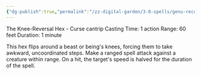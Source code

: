 ```yaml
---
{"dg-publish":true,"permalink":"/zz-digital-garden/3-0-spells/genu-recurvatum/"}
---
```


The Knee-Reversal Hex - Curse cantrip 
Casting Time: 1 action 
Range: 60 feet 
Duration: 1 minute 

This hex flips around a beast or being's knees, forcing them to take awkward, uncoordinated steps. Make a ranged spell attack against a creature within range. On a hit, the target's speed is halved for the duration of the spell.